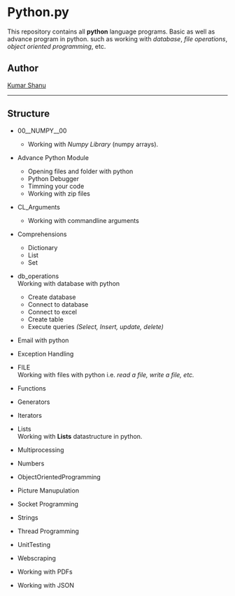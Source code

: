 # Python.py

This repository contains all **python** language programs. Basic as well as advance program in python.
such as working with *database*, *file operations*, *object oriented programming*, etc.

## Author

[Kumar Shanu](https://github.com/its-Kumar/)

---

## Structure

* 00__NUMPY__00

  * Working with *Numpy Library* (numpy arrays).

* Advance Python Module

  * Opening files and folder with python
  * Python Debugger
  * Timming your code
  * Working with zip files

* CL_Arguments

  * Working with commandline arguments

* Comprehensions

  * Dictionary
  * List
  * Set

* db_operations \
Working with database with python

  * Create database
  * Connect to database
  * Connect to excel
  * Create table
  * Execute queries *(Select, Insert, update, delete)*

* Email with python

* Exception Handling

* FILE\
Working with files with python i.e. *read a file, write a file, etc.*

* Functions

* Generators

* Iterators

* Lists\
Working with **Lists** datastructure in python.

* Multiprocessing

* Numbers

* ObjectOrientedProgramming

* Picture Manupulation

* Socket Programming

* Strings

* Thread Programming

* UnitTesting

* Webscraping

* Working with PDFs

* Working with JSON
